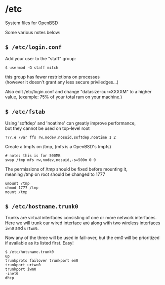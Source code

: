 # /etc

System files for OpenBSD

Some various notes below:

## `$ /etc/login.conf`

Add your user to the "staff" group:

`$ usermod -G staff mitch`

this group has fewer restrictions on processes  
(however it doesn't grant any less secure priviledges...)

Also edit /etc/login.conf and change "datasize-cur=XXXXM"
to a higher value, (example: 75% of your total ram on your machine.)

## `$ /etc/fstab`

Using 'softdep' and 'noatime' can greatly improve performance,  
but they cannot be used on top-level root

```
???.e /var ffs rw,nodev,nosuid,softdep,noatime 1 2
```

Create a tmpfs on /tmp, (mfs is a OpenBSD's tmpfs)

```
# note: this is for 500MB
swap /tmp mfs rw,nodev,nosuid,-s=500m 0 0
```

The permissions of /tmp should be fixed before mounting it,  
meaning /tmp on root should be changed to 1777

```
umount /tmp
chmod 1777 /tmp
mount /tmp
```

## `$ /etc/hostname.trunk0`

Trunks are virtual interfaces consisting of one or more network interfaces.  
Here we will trunk our wired interface `em0` along with two wireless
interfaces `iwn0` and `urtwn0`.

Now any of the three will be used in fail-over, but the em0
will be prioritized if available as its listed first. Easy!

```
$ /etc/hotsname.trunk0
up
trunkproto failover trunkport em0
trunkport urtwn0
trunkport iwn0
-inet6
dhcp
```
